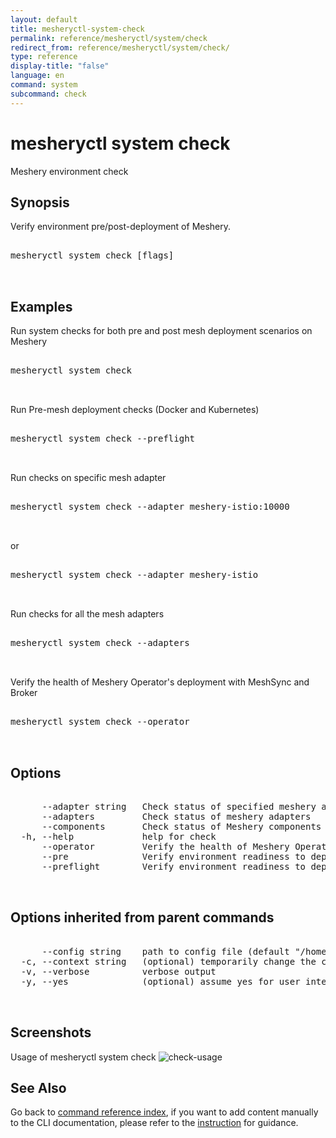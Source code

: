 ```yaml
---
layout: default
title: mesheryctl-system-check
permalink: reference/mesheryctl/system/check
redirect_from: reference/mesheryctl/system/check/
type: reference
display-title: "false"
language: en
command: system
subcommand: check
---
```


# mesheryctl system check

Meshery environment check

## Synopsis

Verify environment pre/post-deployment of Meshery.
<pre class='codeblock-pre'>
<div class='codeblock'>
mesheryctl system check [flags]

</div>
</pre> 

## Examples

Run system checks for both pre and post mesh deployment scenarios on Meshery
<pre class='codeblock-pre'>
<div class='codeblock'>
mesheryctl system check

</div>
</pre> 

Run Pre-mesh deployment checks (Docker and Kubernetes)
<pre class='codeblock-pre'>
<div class='codeblock'>
mesheryctl system check --preflight

</div>
</pre> 

Run checks on specific mesh adapter
<pre class='codeblock-pre'>
<div class='codeblock'>
mesheryctl system check --adapter meshery-istio:10000

</div>
</pre> 

or
<pre class='codeblock-pre'>
<div class='codeblock'>
mesheryctl system check --adapter meshery-istio

</div>
</pre> 

Run checks for all the mesh adapters
<pre class='codeblock-pre'>
<div class='codeblock'>
mesheryctl system check --adapters

</div>
</pre> 

Verify the health of Meshery Operator's deployment with MeshSync and Broker
<pre class='codeblock-pre'>
<div class='codeblock'>
mesheryctl system check --operator

</div>
</pre> 

## Options

<pre class='codeblock-pre'>
<div class='codeblock'>
      --adapter string   Check status of specified meshery adapter
      --adapters         Check status of meshery adapters
      --components       Check status of Meshery components
  -h, --help             help for check
      --operator         Verify the health of Meshery Operator's deployment with MeshSync and Broker
      --pre              Verify environment readiness to deploy Meshery
      --preflight        Verify environment readiness to deploy Meshery

</div>
</pre>

## Options inherited from parent commands

<pre class='codeblock-pre'>
<div class='codeblock'>
      --config string    path to config file (default "/home/aadhitya/.meshery/config.yaml")
  -c, --context string   (optional) temporarily change the current context.
  -v, --verbose          verbose output
  -y, --yes              (optional) assume yes for user interactive prompts.

</div>
</pre>

## Screenshots

Usage of mesheryctl system check
![check-usage](/assets/img/mesheryctl/check.png)

## See Also

Go back to [command reference index](/reference/mesheryctl/), if you want to add content manually to the CLI documentation, please refer to the [instruction](/project/contributing/contributing-cli#preserving-manually-added-documentation) for guidance.
